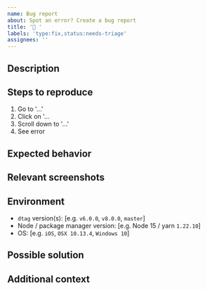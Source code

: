 ```yaml
---
name: Bug report
about: Spot an error? Create a bug report
title: '🐛 '
labels: 'type:fix,status:needs-triage'
assignees: ''
---
```


## Description

<!-- A clear and concise description of what the bug is. -->

## Steps to reproduce

<!-- Steps to reproduce the behavior: -->

1. Go to '...'
2. Click on '...
3. Scroll down to '...'
4. See error

## Expected behavior

<!-- A clear and concise description of what was expected to happen. -->

## Relevant screenshots

<!-- If applicable, add screenshots to help explain your problem. -->

## Environment

<!-- If applicable, add screenshots to help explain your problem. -->

- `dtag` version(s): [e.g. `v6.0.0`, `v8.0.0`, `master`]
- Node / package manager version: [e.g. Node 15 / yarn `1.22.10`]
- OS: [e.g. `iOS`, `OSX 10.13.4`, `Windows 10`]

## Possible solution

<!--
A clear and concise description of what you think may solve the problem.
-->

## Additional context

<!-- Add any other details about the problem here. -->
